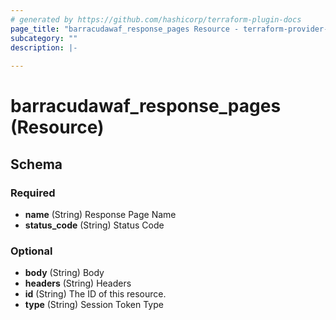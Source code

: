 ```yaml
---
# generated by https://github.com/hashicorp/terraform-plugin-docs
page_title: "barracudawaf_response_pages Resource - terraform-provider-barracudawaf"
subcategory: ""
description: |-
  
---
```


# barracudawaf_response_pages (Resource)





<!-- schema generated by tfplugindocs -->
## Schema

### Required

- **name** (String) Response Page Name
- **status_code** (String) Status Code

### Optional

- **body** (String) Body
- **headers** (String) Headers
- **id** (String) The ID of this resource.
- **type** (String) Session Token Type


